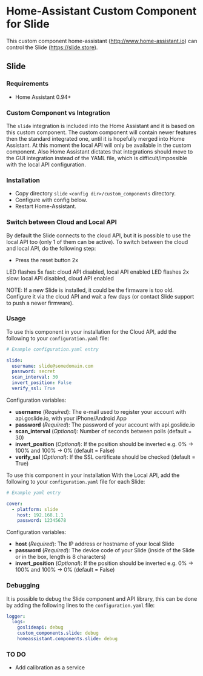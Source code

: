 # Home-Assistant Custom Component for Slide

This custom component home-assistant (http://www.home-assistant.io) can control the Slide (https://slide.store).

## Slide

### Requirements
- Home Assistant 0.94+

### Custom Component vs Integration

The `slide` integration is included into the Home Assistant and it is based on this custom component. The custom component will contain newer features then the standard integrated one, until it is hopefully merged into Home Assistant. At this moment the local API will only be available in the custom component. Also Home Assistant dictates that integrations should move to the GUI integration instead of the YAML file, which is difficult/impossible with the local API configuration.

### Installation

- Copy directory `slide` `<config dir>/custom_components` directory.
- Configure with config below.
- Restart Home-Assistant.

### Switch between Cloud and Local API

By default the Slide connects to the cloud API, but it is possible to use the local API too (only 1 of them can be active). To switch between the cloud and local API, do the following step:

- Press the reset button 2x

LED flashes 5x fast: cloud API disabled, local API enabled
LED flashes 2x slow: local API disabled, cloud API enabled

NOTE: If a new Slide is installed, it could be the firmware is too old. Configure it via the cloud API and wait a few days (or contact Slide support to push a newer firmware).

### Usage
To use this component in your installation for the Cloud API, add the following to your `configuration.yaml` file:

```yaml
# Example configuration.yaml entry

slide:
  username: slide@somedomain.com
  password: secret
  scan_interval: 30
  invert_position: False
  verify_ssl: True
```

Configuration variables:

- **username** (*Required*): The e-mail used to register your account with api.goslide.io, with your iPhone/Android App
- **password** (*Required*): The password of your account with api.goslide.io
- **scan_interval** (*Optional*): Number of seconds between polls (default = 30)
- **invert_position** (*Optional*): If the position should be inverted e.g. 0% -> 100% and 100% -> 0% (default = False)
- **verify_ssl** (*Optional*): If the SSL certificate should be checked (default = True)

To use this component in your installation With the Local API, add the following to your `configuration.yaml` file for each Slide:

```yaml
# Example yaml entry

cover:
  - platform: slide
    host: 192.168.1.1
    password: 12345678
```

Configuration variables:

- **host** (*Required*): The IP address or hostname of your local Slide
- **password** (*Required*): The device code of your Slide (inside of the Slide or in the box, length is 8 characters)
- **invert_position** (*Optional*): If the position should be inverted e.g. 0% -> 100% and 100% -> 0% (default = False)

### Debugging

It is possible to debug the Slide component and API library, this can be done by adding the following lines to the `configuration.yaml` file:

```yaml
logger:
  logs:
    goslideapi: debug
    custom_components.slide: debug
    homeassistant.components.slide: debug
```

### TO DO

- Add calibration as a service
